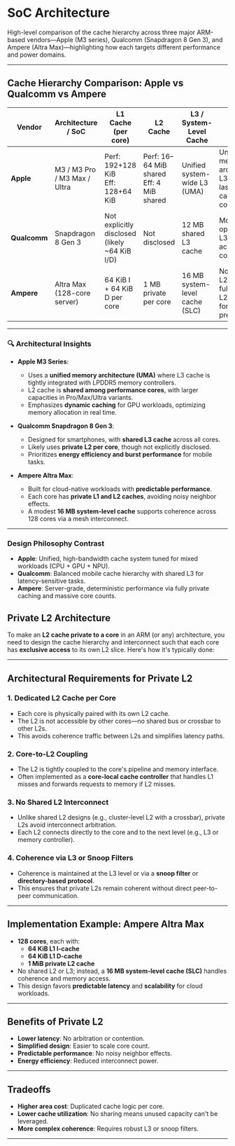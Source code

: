# SoC Architecture

High-level comparison of the cache hierarchy across three major ARM-based vendors—Apple (M3 series), Qualcomm (Snapdragon 8 Gen 3), and Ampere (Altra Max)—highlighting how each targets different performance and power domains.

---

## Cache Hierarchy Comparison: Apple vs Qualcomm vs Ampere

| Vendor     | Architecture / SoC         | L1 Cache (per core)           | L2 Cache                     | L3 / System-Level Cache     | Notes |
|------------|-----------------------------|-------------------------------|------------------------------|-----------------------------|-------|
| **Apple**  | M3 / M3 Pro / M3 Max / Ultra | Perf: 192+128 KiB<br>Eff: 128+64 KiB | Perf: 16–64 MiB shared<br>Eff: 4 MiB shared | Unified system-wide L3 (UMA) | Unified memory architecture; L3 acts as last-level cache for all cores |
| **Qualcomm** | Snapdragon 8 Gen 3           | Not explicitly disclosed (likely ~64 KiB I/D) | Not disclosed | 12 MB shared L3 cache | Mobile-optimized; L3 shared across all cores |
| **Ampere** | Altra Max (128-core server)   | 64 KiB I + 64 KiB D per core | 1 MB private per core       | 16 MB system-level cache (SLC) | No shared L2 or L3; fully private L2 per core for predictability |

---

### 🔍 Architectural Insights

- **Apple M3 Series**:
  - Uses a **unified memory architecture (UMA)** where L3 cache is tightly integrated with LPDDR5 memory controllers.
  - L2 cache is **shared among performance cores**, with larger capacities in Pro/Max/Ultra variants.
  - Emphasizes **dynamic caching** for GPU workloads, optimizing memory allocation in real time.

- **Qualcomm Snapdragon 8 Gen 3**:
  - Designed for smartphones, with **shared L3 cache** across all cores.
  - Likely uses **private L2 per core**, though not explicitly disclosed.
  - Prioritizes **energy efficiency and burst performance** for mobile tasks.

- **Ampere Altra Max**:
  - Built for cloud-native workloads with **predictable performance**.
  - Each core has **private L1 and L2 caches**, avoiding noisy neighbor effects.
  - A modest **16 MB system-level cache** supports coherence across 128 cores via a mesh interconnect.

---

### Design Philosophy Contrast

- **Apple**: Unified, high-bandwidth cache system tuned for mixed workloads (CPU + GPU + NPU).
- **Qualcomm**: Balanced mobile cache hierarchy with shared L3 for latency-sensitive tasks.
- **Ampere**: Server-grade, deterministic performance via fully private caching and massive core counts.

## Private L2 Architecture

To make an **L2 cache private to a core** in an ARM (or any) architecture, you need to design the cache hierarchy and interconnect such that each core has **exclusive access** to its own L2 slice. Here's how it's typically done:

---

## Architectural Requirements for Private L2

### 1. **Dedicated L2 Cache per Core**
- Each core is physically paired with its own L2 cache.
- The L2 is not accessible by other cores—no shared bus or crossbar to other L2s.
- This avoids coherence traffic between L2s and simplifies latency paths.

### 2. **Core-to-L2 Coupling**
- The L2 is tightly coupled to the core's pipeline and memory interface.
- Often implemented as a **core-local cache controller** that handles L1 misses and forwards requests to memory if L2 misses.

### 3. **No Shared L2 Interconnect**
- Unlike shared L2 designs (e.g., cluster-level L2 with a crossbar), private L2s avoid interconnect arbitration.
- Each L2 connects directly to the core and to the next level (e.g., L3 or memory controller).

### 4. **Coherence via L3 or Snoop Filters**
- Coherence is maintained at the L3 level or via a **snoop filter** or **directory-based protocol**.
- This ensures that private L2s remain coherent without direct peer-to-peer communication.

---

## Implementation Example: Ampere Altra Max

- **128 cores**, each with:
  - **64 KiB L1 I-cache**
  - **64 KiB L1 D-cache**
  - **1 MiB private L2 cache**
- No shared L2 or L3; instead, a **16 MB system-level cache (SLC)** handles coherence and memory access.
- This design favors **predictable latency** and **scalability** for cloud workloads.

---

## Benefits of Private L2

- **Lower latency**: No arbitration or contention.
- **Simplified design**: Easier to scale core count.
- **Predictable performance**: No noisy neighbor effects.
- **Energy efficiency**: Reduced interconnect power.

---

## Tradeoffs

- **Higher area cost**: Duplicated cache logic per core.
- **Lower cache utilization**: No sharing means unused capacity can't be leveraged.
- **More complex coherence**: Requires robust L3 or snoop filters.

---

